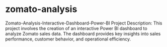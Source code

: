 # zomato-analysis
Zomato-Analysis-Interactive-Dashboard-Power-BI Project Description: This project involves the creation of an interactive Power BI dashboard to analyze Zomato sales data. The dashboard provides key insights into sales performance, customer behavior, and operational efficiency.
